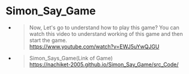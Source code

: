 ﻿# Simon_Say_Game

- > Now, Let's go to understand how to play this game? You can watch this video to understand working of this game and then start the game. <br>https://www.youtube.com/watch?v=EWJ5uYwQJGU

- > Simon_Says_Game(Link of Game)<br>https://nachiket-2005.github.io/Simon_Say_Game/src_Code/
